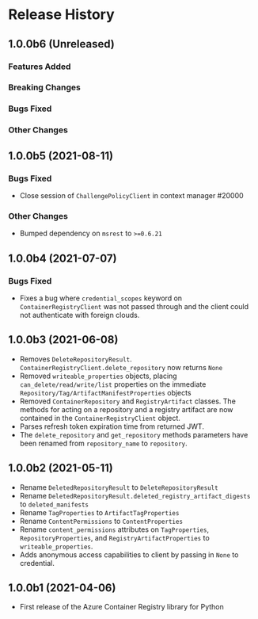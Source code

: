 # Release History

## 1.0.0b6 (Unreleased)

### Features Added

### Breaking Changes

### Bugs Fixed

### Other Changes

## 1.0.0b5 (2021-08-11)

### Bugs Fixed

- Close session of `ChallengePolicyClient` in context manager    #20000

### Other Changes

- Bumped dependency on `msrest` to `>=0.6.21`

## 1.0.0b4 (2021-07-07)

### Bugs Fixed

- Fixes a bug where `credential_scopes` keyword on `ContainerRegistryClient` was not passed through and the client could not authenticate with foreign clouds.

## 1.0.0b3 (2021-06-08)

- Removes `DeleteRepositoryResult`. `ContainerRegistryClient.delete_repository` now returns `None`
- Removed `writeable_properties` objects, placing `can_delete/read/write/list` properties on the immediate `Repository/Tag/ArtifactManifestProperties` objects
- Removed `ContainerRepository` and `RegistryArtifact` classes. The methods for acting on a repository and a registry artifact are now contained in the `ContainerRegistryClient` object.
- Parses refresh token expiration time from returned JWT.
- The `delete_repository` and `get_repository` methods parameters have been renamed from `repository_name` to `repository`.

## 1.0.0b2 (2021-05-11)

- Rename `DeletedRepositoryResult` to `DeleteRepositoryResult`
- Rename `DeletedRepositoryResult.deleted_registry_artifact_digests` to `deleted_manifests`
- Rename `TagProperties` to `ArtifactTagProperties`
- Rename `ContentPermissions` to `ContentProperties`
- Rename `content_permissions` attributes on `TagProperties`, `RepositoryProperties`, and `RegistryArtifactProperties` to `writeable_properties`.
- Adds anonymous access capabilities to client by passing in `None` to credential.

## 1.0.0b1 (2021-04-06)

- First release of the Azure Container Registry library for Python
